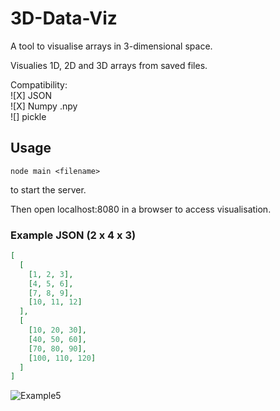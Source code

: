 # 3D-Data-Viz
A tool to visualise arrays in 3-dimensional space.

Visualies 1D, 2D and 3D arrays from saved files.

Compatibility:    
![X] JSON    
![X] Numpy .npy    
![] pickle      

## Usage 
```
node main <filename>
```
to start the server.

Then open localhost:8080 in a browser to access visualisation.

### Example JSON (2 x 4 x 3)

```json
[
  [
    [1, 2, 3],
    [4, 5, 6],
    [7, 8, 9],
    [10, 11, 12]
  ],
  [
    [10, 20, 30],
    [40, 50, 60],
    [70, 80, 90],
    [100, 110, 120]
  ]
]
```
![Example5](https://user-images.githubusercontent.com/41476809/171645395-7c71391c-0efe-47a0-bfc2-39f4d50c115e.png)

